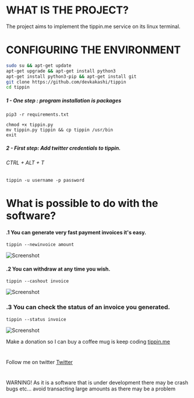 # WHAT IS THE PROJECT?

The project aims to implement the tippin.me service on its linux terminal.

# CONFIGURING THE ENVIRONMENT

```bash
sudo su && apt-get update
apt-get upgrade && apt-get install python3
apt-get install python3-pip && apt-get install git
git clone https://github.com/devkakashi/tippin
cd tippin
```

##### 1 - One step :  program installation is packages

```install packages
pip3 -r requirements.txt
```

```
chmod +x tippin.py
mv tippin.py tippin && cp tippin /usr/bin
exit
```


##### 2 - First step: Add twitter credentials to tippin.

###### CTRL + ALT + T
```
tippin -u username -p password
```

# What is possible to do with the software?

#### .1 You can generate very fast payment invoices it's easy.

```
tippin --newinvoice amount
```
![Screenshot](https://i.imgur.com/4uI7vXk.png)

#### .2 You can withdraw at any time you wish.

```
tippin --cashout invoice
```
![Screenshot](https://i.imgur.com/CvARcF4.png)

### .3 You can check the status of an invoice you generated.
```
tippin --status invoice
```
![Screenshot](https://i.imgur.com/LjOEXHK.png)

Make a donation so I can buy a coffee mug is keep coding [tippin.me](https://tippin.me/@devkakashi)
#
Follow me on twitter [Twitter](https://twitter.com/devkakashi)
#
WARNING! As it is a software that is under development there may be crash bugs etc... avoid transacting large amounts as there may be a problem
